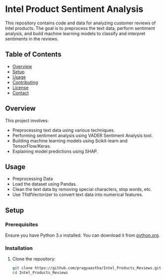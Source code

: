 # Intel Product Sentiment Analysis

This repository contains code and data for analyzing customer reviews of Intel products. The goal is to preprocess the text data, perform sentiment analysis, and build machine learning models to classify and interpret sentiments in the reviews.

## Table of Contents

- [Overview](#overview)
- [Setup](#setup)
- [Usage](#usage)
- [Contributing](#contributing)
- [License](#license)
- [Contact](#contact)

## Overview

This project involves:
- Preprocessing text data using various techniques.
- Performing sentiment analysis using VADER Sentiment Analysis tool.
- Building machine learning models using Scikit-learn and TensorFlow/Keras.
- Explaining model predictions using SHAP.

 ## Usage
- Preprocessing Data
- Load the dataset using Pandas.
- Clean the text data by removing special characters, stop words, etc.
- Use TfidfVectorizer to convert text data into numerical features.

## Setup

### Prerequisites

Ensure you have Python 3.x installed. You can download it from [python.org](https://www.python.org/).

### Installation

1. Clone the repository:

   ```bash
   git clone https://github.com/pragyaastha/Intel_Products_Reviews.git
   cd Intel_Products_Reviews
